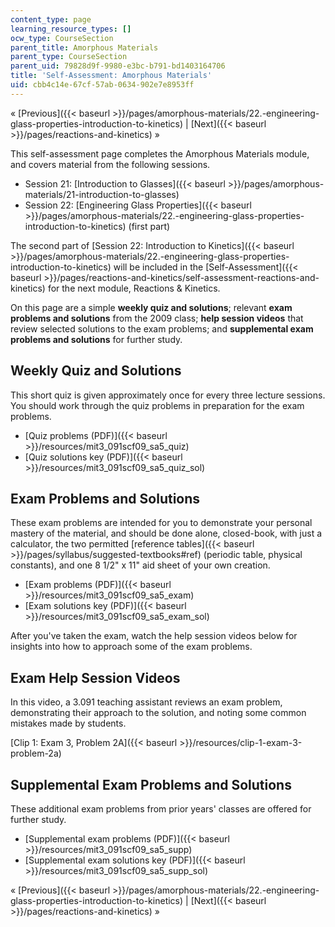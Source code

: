 ```yaml
---
content_type: page
learning_resource_types: []
ocw_type: CourseSection
parent_title: Amorphous Materials
parent_type: CourseSection
parent_uid: 79828d9f-9980-e3bc-b791-bd1403164706
title: 'Self-Assessment: Amorphous Materials'
uid: cbb4c14e-67cf-57ab-0634-902e7e8953ff
---
```


« [Previous]({{< baseurl >}}/pages/amorphous-materials/22.-engineering-glass-properties-introduction-to-kinetics) | [Next]({{< baseurl >}}/pages/reactions-and-kinetics) »

This self-assessment page completes the Amorphous Materials module, and covers material from the following sessions.

*   Session 21: [Introduction to Glasses]({{< baseurl >}}/pages/amorphous-materials/21-introduction-to-glasses)
*   Session 22: [Engineering Glass Properties]({{< baseurl >}}/pages/amorphous-materials/22.-engineering-glass-properties-introduction-to-kinetics) (first part)

The second part of [Session 22: Introduction to Kinetics]({{< baseurl >}}/pages/amorphous-materials/22.-engineering-glass-properties-introduction-to-kinetics) will be included in the [Self-Assessment]({{< baseurl >}}/pages/reactions-and-kinetics/self-assessment-reactions-and-kinetics) for the next module, Reactions & Kinetics.

On this page are a simple **weekly quiz and solutions**; relevant **exam problems and solutions** from the 2009 class; **help session videos** that review selected solutions to the exam problems; and **supplemental exam problems and solutions** for further study.

Weekly Quiz and Solutions
-------------------------

This short quiz is given approximately once for every three lecture sessions. You should work through the quiz problems in preparation for the exam problems.

*   [Quiz problems (PDF)]({{< baseurl >}}/resources/mit3_091scf09_sa5_quiz)
*   [Quiz solutions key (PDF)]({{< baseurl >}}/resources/mit3_091scf09_sa5_quiz_sol)

Exam Problems and Solutions
---------------------------

These exam problems are intended for you to demonstrate your personal mastery of the material, and should be done alone, closed-book, with just a calculator, the two permitted [reference tables]({{< baseurl >}}/pages/syllabus/suggested-textbooks#ref) (periodic table, physical constants), and one 8 1/2" x 11" aid sheet of your own creation.

*   [Exam problems (PDF)]({{< baseurl >}}/resources/mit3_091scf09_sa5_exam)
*   [Exam solutions key (PDF)]({{< baseurl >}}/resources/mit3_091scf09_sa5_exam_sol)

After you've taken the exam, watch the help session videos below for insights into how to approach some of the exam problems.

Exam Help Session Videos
------------------------

In this video, a 3.091 teaching assistant reviews an exam problem, demonstrating their approach to the solution, and noting some common mistakes made by students.

[Clip 1: Exam 3, Problem 2A]({{< baseurl >}}/resources/clip-1-exam-3-problem-2a)

Supplemental Exam Problems and Solutions
----------------------------------------

These additional exam problems from prior years' classes are offered for further study.

*   [Supplemental exam problems (PDF)]({{< baseurl >}}/resources/mit3_091scf09_sa5_supp)
*   [Supplemental exam solutions key (PDF)]({{< baseurl >}}/resources/mit3_091scf09_sa5_supp_sol)

« [Previous]({{< baseurl >}}/pages/amorphous-materials/22.-engineering-glass-properties-introduction-to-kinetics) | [Next]({{< baseurl >}}/pages/reactions-and-kinetics) »